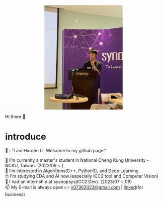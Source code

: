 
<img src="./S__223576067.jpg" style="display:block; margin:auto; height:50%; width:50%;">

Hi there 👋
# introduce

🧑 : "I am Harden Li. Welcome to my github page."

🔭 I’m currently a master's student in National Cheng Kung University - NCKU, Taiwan. (2022/09 ~ )  
🌱 I’m interested in Algorithms(C++, Python3), and Deep Learning.  
🤓 I'm studying EDA and AI now.(especially ICC2 tool and Computer Vision)  
💼 I had an internship at sysnopsys(ICC2 Dev). (2023/07 ~ 09)  
📫 My E-mail is always open 👉 s07362022@gmail.com | [linked](https://www.linkedin.com/in/neintsu-li-69556b183/)(for business)  

